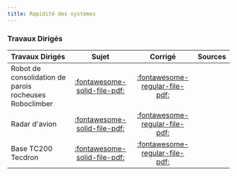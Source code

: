 ```yaml
---
title: Rapidité des systèmes 
---
```



### Travaux Dirigés 
 
| Travaux Dirigés | Sujet | Corrigé | Sources  | 
| :-------------- | :---: | :-----: | :------: | 
| Robot de consolidation de parois rocheuses Roboclimber | [:fontawesome-solid-file-pdf:](http://xpessoles-cpge.fr/pdf/Cy_02_Ch_02_TD_01_RobotClimber_Sujet.pdf) | [:fontawesome-regular-file-pdf:](http://xpessoles-cpge.fr/pdf/Cy_02_Ch_02_TD_01_RobotClimber_Corrige.pdf) | 
| Radar d'avion | [:fontawesome-solid-file-pdf:](http://xpessoles-cpge.fr/pdf/Cy_02_Ch_02_TD_02_Radar_Sujet.pdf) | [:fontawesome-regular-file-pdf:](http://xpessoles-cpge.fr/pdf/Cy_02_Ch_02_TD_02_Radar_Corrige.pdf) | 
| Base TC200 Tecdron | [:fontawesome-solid-file-pdf:](http://xpessoles-cpge.fr/pdf/Cy_02_Ch_02_TD_03_TC200_Sujet.pdf) | [:fontawesome-regular-file-pdf:](http://xpessoles-cpge.fr/pdf/Cy_02_Ch_02_TD_03_TC200_Corrige.pdf) | 



